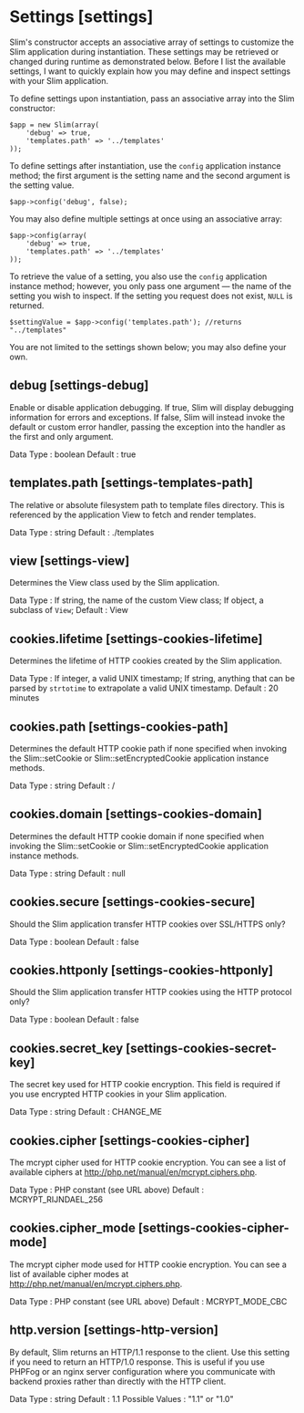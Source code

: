 # Settings [settings]

Slim's constructor accepts an associative array of settings to customize the Slim application during instantiation. These settings may be retrieved or changed during runtime as demonstrated below. Before I list the available settings, I want to quickly explain how you may define and inspect settings with your Slim application.

To define settings upon instantiation, pass an associative array into the Slim constructor:

    $app = new Slim(array(
        'debug' => true,
        'templates.path' => '../templates'
    ));

To define settings after instantiation, use the `config` application instance method; the first argument is the setting name and the second argument is the setting value.

    $app->config('debug', false);

You may also define multiple settings at once using an associative array:

    $app->config(array(
        'debug' => true,
        'templates.path' => '../templates'
    ));

To retrieve the value of a setting, you also use the `config` application instance method; however, you only pass one argument — the name of the setting you wish to inspect. If the setting you request does not exist, `NULL` is returned.

    $settingValue = $app->config('templates.path'); //returns "../templates"

You are not limited to the settings shown below; you may also define your own.

## debug [settings-debug]

Enable or disable application debugging. If true, Slim will display debugging information for errors and exceptions. If false, Slim will instead invoke the default or custom error handler, passing the exception into the handler as the first and only argument.

Data Type
:   boolean
Default
:   true

## templates.path [settings-templates-path]

The relative or absolute filesystem path to template files directory. This is referenced by the application View to fetch and render templates.

Data Type
:   string
Default
:   ./templates

## view [settings-view]

Determines the View class used by the Slim application.

Data Type
:   If string, the name of the custom View class;
    If object, a subclass of `View`;
Default
:   View

## cookies.lifetime [settings-cookies-lifetime]

Determines the lifetime of HTTP cookies created by the Slim application.

Data Type
:   If integer, a valid UNIX timestamp;
    If string, anything that can be parsed by `strtotime` to extrapolate a valid UNIX timestamp.
Default
:   20 minutes

## cookies.path [settings-cookies-path]

Determines the default HTTP cookie path if none specified when invoking the Slim::setCookie or Slim::setEncryptedCookie application instance methods.

Data Type
:   string
Default
:   /

## cookies.domain [settings-cookies-domain]

Determines the default HTTP cookie domain if none specified when invoking the Slim::setCookie or Slim::setEncryptedCookie application instance methods.

Data Type
:   string
Default
:   null

## cookies.secure [settings-cookies-secure]

Should the Slim application transfer HTTP cookies over SSL/HTTPS only?

Data Type
:   boolean
Default
:   false

## cookies.httponly [settings-cookies-httponly]

Should the Slim application transfer HTTP cookies using the HTTP protocol only?

Data Type
:   boolean
Default
:   false

## cookies.secret_key [settings-cookies-secret-key]

The secret key used for HTTP cookie encryption. This field is required if you use encrypted HTTP cookies in your Slim application.

Data Type
:   string
Default
:   CHANGE_ME

## cookies.cipher [settings-cookies-cipher]

The mcrypt cipher used for HTTP cookie encryption. You can see a list of available ciphers at http://php.net/manual/en/mcrypt.ciphers.php.

Data Type
:   PHP constant (see URL above)
Default
:   MCRYPT_RIJNDAEL_256

## cookies.cipher_mode [settings-cookies-cipher-mode]

The mcrypt cipher mode used for HTTP cookie encryption. You can see a list of available cipher modes at http://php.net/manual/en/mcrypt.ciphers.php.

Data Type
:   PHP constant (see URL above)
Default
:   MCRYPT_MODE_CBC

## http.version [settings-http-version]

By default, Slim returns an HTTP/1.1 response to the client. Use this setting if you need to return an HTTP/1.0 response. This is useful if you use PHPFog or an nginx server configuration where you communicate with backend proxies rather than directly with the HTTP client.

Data Type
:   string
Default
:   1.1
Possible Values
:   "1.1" or "1.0"